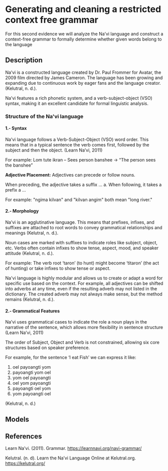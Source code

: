 # Generating and cleaning a restricted context free grammar
For this second evidence we will analyze the Na’vi language and construct a context-free grammar to formally determine whether given words belong to the language

## Description
Na’vi is a constructed language created by Dr. Paul Frommer for Avatar, the 2009 film directed by James Cameron. The language has been growing and expanding due to continuous work by eager fans and the language creator. (Kelutral, n. d.).

Na’vi features a rich phonetic system, and a verb-subject-object (VSO) syntax, making it an excellent candidate for formal linguistic analysis.

### Structure of the Na'vi language

#### 1.- Syntax
Na’vi language follows a Verb-Subject-Object (VSO) word order. This means that in a typical sentence the verb comes first, followed by the subject and then the object. (Learn Na’vi, 2011)

For example: 
Lom tute ikran – Sees person banshee → “The person sees the banshee”

**Adjective Placement:** Adjectives can precede or follow nouns. 

When preceding, the adjective takes a suffix … a.
When following, it takes a prefix a … 

For example:
"ngima kilvan" and "kilvan angim" both mean "long river."

#### 2.- Morphology
Na’vi is an agglutinative language. This means that prefixes, infixes, and suffixes are attached to root words to convey grammatical relationships and meanings (Kelutral, n. d.).

Noun cases are marked with suffixes to indicate roles like subject, object, etc.
Verbs often contain infixes to show tense, aspect, mood, and speaker attitude (Kelutral, n. d.).

For example:
The verb root ‘taron’ (to hunt) might become ‘tìtaron’ (the act of hunting) or take infixes to show tense or aspect.

Na'vi language is highly modular and allows us to create or adapt a word for specific use based on the context. For example, all adjectives can be shifted into adverbs at any time, even if the resulting adverb may not listed in the dictionary. The created adverb may not always make sense, but the method remains (Kelutral, n. d.).

#### 2.- Grammatical Features
Na’vi uses grammatical cases to indicate the role a noun plays in the narrative of the sentence, which allows more flexibility in sentence structure (Learn Na’vi, 2011)

The order of Subject, Object and Verb is not constrained, allowing six core structures based on speaker preference.

For example, for the sentence ‘I eat Fish’ we can express it like: 

1.	oel payoangti yom
2.	payoangti yom oel
3.	yom oel payoangti
4.	oel yom payoangti
5.	payoangti oel yom
6.	yom payoangti oel

(Kelutral, n. d.)

## Models


## References
Learn Na’vi. (2011). Grammar. https://learnnavi.org/navi-grammar/

Kelutral. (n. d). Learn the Na’vi Language Online at Kelutral.org. https://kelutral.org/ 